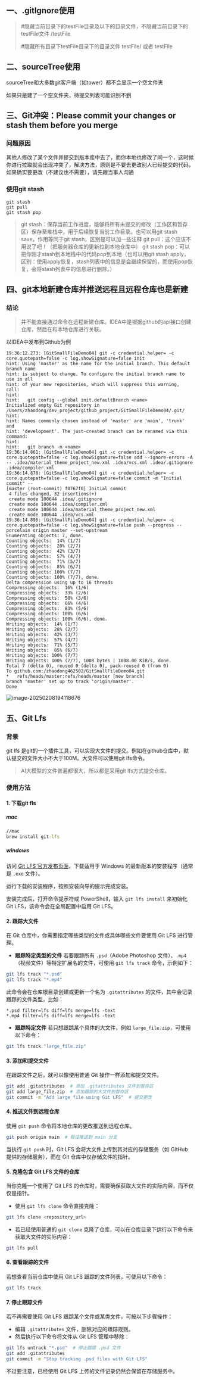 ## 一、.gitIgnore使用

> #隐藏当前目录下的testFile目录及以下的目录文件，不隐藏当前目录下的testFile文件
> /testFile
>
> #隐藏所有目录下testFile目录下的目录文件
> testFile/ 或者 testFile



## 二、sourceTree使用

sourceTree和大多数git客户端（如tower）都不会显示一个空文件夹

如果只是建了一个空文件夹，待提交列表可能识别不到



## 三、Git冲突：Please commit your changes or stash them before you merge

### 问题原因

其他人修改了某个文件并提交到版本库中去了，而你本地也修改了同一个，这时候你进行拉取就会出现冲突了，解决方法，原则是不要去更改别人已经提交的代码，如果确实要更改（不建议也不需要），请先跟当事人沟通

### 使用git stash

```
git stash
git pull
git stash pop
```

>git stash：保存当前工作进度，能够将所有未提交的修改（工作区和暂存区）保存至堆栈中，用于后续恢复当前工作目录。也可以用git stash save，作用等同于git stash，区别是可以加一些注释
>git pull：这个应该不用说了吧！（把服务器仓库的更新拉到本地仓库中）
>git stash pop：可以把你刚才stash到本地栈中的代码pop到本地（也可以用git stash apply，区别：使用apply恢复，stash列表中的信息是会继续保留的，而使用pop恢复，会将stash列表中的信息进行删除。）



## 四、git本地新建仓库并推送远程且远程仓库也是新建

### 结论

> 并不能直接通过命令在远程新建仓库。IDEA中是根据github的api接口创建仓库，然后在和本地仓库进行关联。

以IDEA中发布到Github为例

```
19:36:12.273: [GitSmallFileDemo04] git -c credential.helper= -c core.quotepath=false -c log.showSignature=false init
hint: Using 'master' as the name for the initial branch. This default branch name
hint: is subject to change. To configure the initial branch name to use in all
hint: of your new repositories, which will suppress this warning, call:
hint:
hint: 	git config --global init.defaultBranch <name>
Initialized empty Git repository in /Users/zhaodong/dev_project/github_project/GitSmallFileDemo04/.git/
hint:
hint: Names commonly chosen instead of 'master' are 'main', 'trunk' and
hint: 'development'. The just-created branch can be renamed via this command:
hint:
hint: 	git branch -m <name>
19:36:14.861: [GitSmallFileDemo04] git -c credential.helper= -c core.quotepath=false -c log.showSignature=false add --ignore-errors -A -- .idea/material_theme_project_new.xml .idea/vcs.xml .idea/.gitignore .idea/compiler.xml
19:36:14.878: [GitSmallFileDemo04] git -c credential.helper= -c core.quotepath=false -c log.showSignature=false commit -m "Initial commit" --
[master (root-commit) f0767f0] Initial commit
 4 files changed, 32 insertions(+)
 create mode 100644 .idea/.gitignore
 create mode 100644 .idea/compiler.xml
 create mode 100644 .idea/material_theme_project_new.xml
 create mode 100644 .idea/vcs.xml
19:36:14.896: [GitSmallFileDemo04] git -c credential.helper= -c core.quotepath=false -c log.showSignature=false push --progress --porcelain origin master --set-upstream
Enumerating objects: 7, done.
Counting objects:  14% (1/7)
Counting objects:  28% (2/7)
Counting objects:  42% (3/7)
Counting objects:  57% (4/7)
Counting objects:  71% (5/7)
Counting objects:  85% (6/7)
Counting objects: 100% (7/7)
Counting objects: 100% (7/7), done.
Delta compression using up to 16 threads
Compressing objects:  16% (1/6)
Compressing objects:  33% (2/6)
Compressing objects:  50% (3/6)
Compressing objects:  66% (4/6)
Compressing objects:  83% (5/6)
Compressing objects: 100% (6/6)
Compressing objects: 100% (6/6), done.
Writing objects:  14% (1/7)
Writing objects:  28% (2/7)
Writing objects:  42% (3/7)
Writing objects:  57% (4/7)
Writing objects:  71% (5/7)
Writing objects:  85% (6/7)
Writing objects: 100% (7/7)
Writing objects: 100% (7/7), 1008 bytes | 1008.00 KiB/s, done.
Total 7 (delta 0), reused 0 (delta 0), pack-reused 0 (from 0)
To github.com:/zhaodong462502/GitSmallFileDemo04.git
*	refs/heads/master:refs/heads/master	[new branch]
branch 'master' set up to track 'origin/master'.
Done

```

![image-20250208194118676](https://s2.loli.net/2025/02/08/wZ2BeOlkSWac3Iu.png)

## 五、Git Lfs

### 背景

git lfs 是git的一个插件工具，可以实现大文件的提交。例如在github仓库中，默认提交的文件大小不大于100M。大文件可以使用git lfs命令。

> AI大模型的文件普遍都很大，所以都是采用git lfs方式提交仓库。

### 使用方法

#### 1. 下载git fls

##### mac

```cmd
//mac
brew install git-lfs

```

##### windows

访问 [Git LFS 官方发布页面](https://github.com/git-lfs/git-lfs/releases)，下载适用于 Windows 的最新版本的安装程序（通常是 `.exe` 文件）。

运行下载的安装程序，按照安装向导的提示完成安装。

安装完成后，打开命令提示符或 PowerShell，输入 `git lfs install` 来初始化 Git LFS，该命令会在全局配置中启用 Git LFS。

#### 2. 跟踪大文件

在 Git 仓库中，你需要指定哪些类型的文件或具体哪些文件要使用 Git LFS 进行管理。

- **跟踪特定类型的文件** 若要跟踪所有 `.psd`（Adobe Photoshop 文件）、`.mp4`（视频文件）等特定扩展名的文件，可使用 `git lfs track` 命令，示例如下：

```bash
git lfs track "*.psd"
git lfs track "*.mp4"
```

此命令会在仓库根目录创建或更新一个名为 `.gitattributes` 的文件，其中会记录跟踪的文件类型，比如：

```plaintext
*.psd filter=lfs diff=lfs merge=lfs -text
*.mp4 filter=lfs diff=lfs merge=lfs -text
```



- **跟踪特定文件** 若只想跟踪某个具体的大文件，例如 `large_file.zip`，可使用以下命令：

```bash
git lfs track "large_file.zip"
```



#### 3. 添加和提交文件

在跟踪文件之后，就可以像使用普通 Git 操作一样添加和提交文件。

```bash
git add .gitattributes  # 添加 .gitattributes 文件到暂存区
git add large_file.zip  # 添加跟踪的大文件到暂存区
git commit -m "Add large file using Git LFS"  # 提交更改
```



#### 4. 推送文件到远程仓库

使用 `git push` 命令将本地仓库的更改推送到远程仓库。

```bash
git push origin main  # 假设推送到 main 分支
```

当执行 `git push` 时，Git LFS 会将大文件上传到其对应的存储服务（如 GitHub 提供的存储服务），而在 Git 仓库中仅存储文件的指针。

#### 5. 克隆包含 Git LFS 文件的仓库

当你克隆一个使用了 Git LFS 的仓库时，需要确保获取大文件的实际内容，而不仅仅是指针。



- 使用 `git lfs clone` 命令直接克隆：

```bash
git lfs clone <repository_url>
```



- 若已经使用普通的 `git clone` 克隆了仓库，可以在仓库目录下运行以下命令来获取大文件的实际内容：

```bash
git lfs pull
```



#### 6. 查看跟踪的文件



若想查看当前仓库中使用 Git LFS 跟踪的文件列表，可使用以下命令：

```bash
git lfs track
```

#### 7. 停止跟踪文件

若不再需要使用 Git LFS 跟踪某个文件或某类文件，可按以下步骤操作：

- 编辑 `.gitattributes` 文件，删除对应的跟踪规则。
- 然后执行以下命令将文件从 Git LFS 管理中移除：

```bash
git lfs untrack "*.psd"  # 停止跟踪 .psd 文件
git add .gitattributes
git commit -m "Stop tracking .psd files with Git LFS"
```

不过要注意，已经使用 Git LFS 上传的文件记录仍然会保留在存储服务中。
